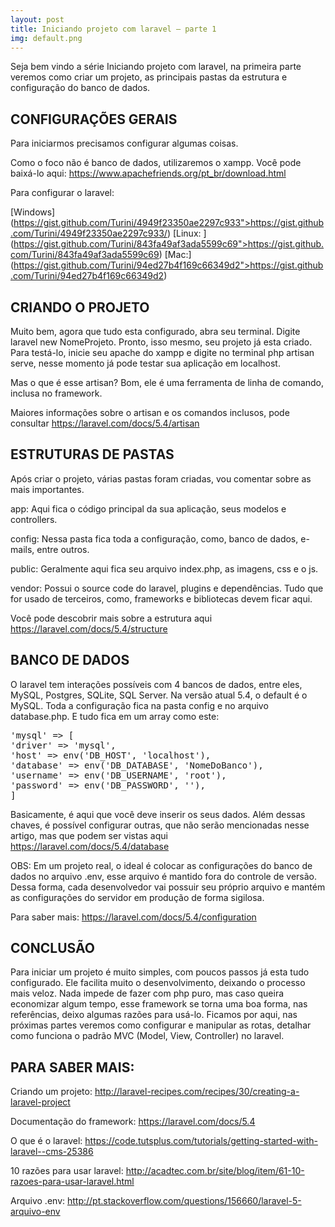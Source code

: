 ```yaml
---
layout: post
title: Iniciando projeto com laravel – parte 1
img: default.png
---
```



Seja bem vindo a série Iniciando projeto com laravel, na primeira parte veremos como criar um projeto, as principais pastas da estrutura e configuração do banco de dados.

## CONFIGURAÇÕES GERAIS

Para iniciarmos precisamos configurar algumas coisas.

Como o foco não é banco de dados, utilizaremos o xampp. Você pode baixá-lo aqui: <a href="https://www.apachefriends.org/pt_br/download.html">https://www.apachefriends.org/pt_br/download.html</a>

Para configurar o laravel:

[Windows] (https://gist.github.com/Turini/4949f23350ae2297c933">https://gist.github.com/Turini/4949f23350ae2297c933/)
[Linux: ] (https://gist.github.com/Turini/843fa49af3ada5599c69">https://gist.github.com/Turini/843fa49af3ada5599c69)
[Mac:] (https://gist.github.com/Turini/94ed27b4f169c66349d2">https://gist.github.com/Turini/94ed27b4f169c66349d2)

## CRIANDO O PROJETO

Muito bem, agora que tudo esta configurado, abra seu terminal. Digite laravel new NomeProjeto. Pronto, isso mesmo, seu projeto já esta criado. Para testá-lo, inicie seu apache do xampp e digite no terminal php artisan serve, nesse momento já pode testar sua aplicação em localhost.

Mas o que é esse artisan? Bom, ele é uma ferramenta de linha de comando, inclusa no framework.

Maiores informações sobre o artisan e os comandos inclusos, pode consultar <a href="https://laravel.com/docs/5.4/artisan">https://laravel.com/docs/5.4/artisan</a>

## ESTRUTURAS DE PASTAS

Após criar o projeto, várias pastas foram criadas, vou comentar sobre as mais importantes.

app: Aqui fica o código principal da sua aplicação, seus modelos e controllers.

config: Nessa pasta fica toda a configuração, como, banco de dados, e-mails, entre outros.

public: Geralmente aqui fica seu arquivo index.php, as imagens, css e o js.

vendor: Possui o source code do laravel, plugins e dependências. Tudo que for usado de terceiros, como, frameworks e bibliotecas devem ficar aqui.

Você pode descobrir mais sobre a estrutura aqui <a href="https://laravel.com/docs/5.4/structure">https://laravel.com/docs/5.4/structure</a>

## BANCO DE DADOS

O laravel tem interações possíveis com 4 bancos de dados, entre eles, MySQL, Postgres, SQLite, SQL Server. Na versão atual 5.4, o default é o MySQL. Toda a configuração fica na pasta config e no arquivo database.php. E tudo fica em um array como este:

<pre class="lang-php">
'mysql' =&gt; [
'driver' =&gt; 'mysql',
'host' =&gt; env('DB_HOST', 'localhost'),
'database' =&gt; env('DB_DATABASE', 'NomeDoBanco'),
'username' =&gt; env('DB_USERNAME', 'root'),
'password' =&gt; env('DB_PASSWORD', ''),
]
</pre>

Basicamente, é aqui que você deve inserir os seus dados. Além dessas chaves, é possível configurar outras, que não serão mencionadas nesse artigo, mas que podem ser vistas aqui <a href="https://laravel.com/docs/5.4/database">https://laravel.com/docs/5.4/database</a>

OBS: Em um projeto real, o ideal é colocar as configurações do banco de dados no arquivo .env, esse arquivo é mantido fora do controle de versão. Dessa forma, cada desenvolvedor vai possuir seu próprio arquivo e mantém as configurações do servidor em produção de forma sigilosa.

Para saber mais: <a href="https://laravel.com/docs/5.4/configuration">https://laravel.com/docs/5.4/configuration</a>

## CONCLUSÃO

Para iniciar um projeto é muito simples, com poucos passos já esta tudo configurado. Ele facilita muito o desenvolvimento, deixando o processo mais veloz. Nada impede de fazer com php puro, mas caso queira economizar algum tempo, esse framework se torna uma boa forma, nas referências, deixo algumas razões para usá-lo. Ficamos por aqui, nas próximas partes veremos como configurar e manipular as rotas, detalhar como funciona o padrão MVC (Model, View, Controller) no laravel.

## PARA SABER MAIS:

Criando um projeto: <a href="http://laravel-recipes.com/recipes/30/creating-a-laravel-project">http://laravel-recipes.com/recipes/30/creating-a-laravel-project</a>

Documentação do framework: <a href="https://laravel.com/docs/5.4">https://laravel.com/docs/5.4</a>

O que é o laravel: <a href="https://code.tutsplus.com/tutorials/getting-started-with-laravel--cms-25386">https://code.tutsplus.com/tutorials/getting-started-with-laravel--cms-25386</a>

10 razões para usar laravel: <a href="http://acadtec.com.br/site/blog/item/61-10-razoes-para-usar-laravel.html">http://acadtec.com.br/site/blog/item/61-10-razoes-para-usar-laravel.html</a>

Arquivo .env: <a href="http://pt.stackoverflow.com/questions/156660/laravel-5-arquivo-env">http://pt.stackoverflow.com/questions/156660/laravel-5-arquivo-env</a>
